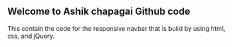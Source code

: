 ## Welcome to Ashik chapagai Github code

This contain the code for the responsive navbar that is build by using html, css, and jQuery.
